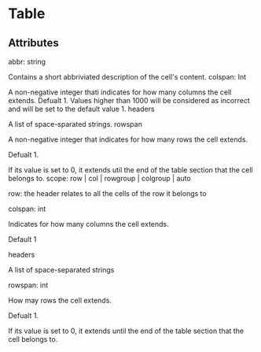 # Table

## Attributes
abbr: string

Contains a short abbriviated description of the cell's content.
colspan: Int

A non-negative integer thati indicates for how many columns the cell extends.
Defualt 1.
Values higher than 1000 will be considered as incorrect and will be set to the default value 1.
headers

A list of space-sparated strings.
rowspan

A non-negative integer that indicates for how many rows the cell extends.

Defualt 1.

If its value is set to 0, it extends util the end of the table section that the cell belongs to.
scope: row | col | rowgroup | colgroup | auto

row: the header relates to all the cells of the row it belongs to

colspan: int

Indicates for how many columns the cell extends.

Default 1

headers

A list of space-separated strings

rowspan: int

How may rows the cell extends.

Defualt 1.

If its value is set to 0, it extends until the end of the table section that the cell belongs to.
